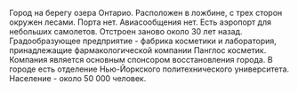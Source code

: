 Город на берегу озера Онтарио. Расположен в ложбине, с трех сторон окружен лесами.
Порта нет. Авиасообщения нет. Есть аэропорт для небольших самолетов.
Отстроен заново около 30 лет назад. Градообразующее предприятие - фабрика косметики и лаборатория, принадлежащие фармакологической компании Панглос косметик. Компания является основным спонсором восстановления города. В городе есть отделение Нью-Йоркского политехнического университета.
Население - около 50 000 человек.